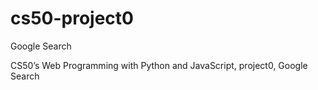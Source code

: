 # cs50-project0
Google Search

CS50’s Web Programming with Python and JavaScript, project0, Google Search

